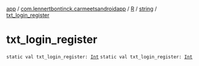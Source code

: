 [app](../../../index.md) / [com.lennertbontinck.carmeetsandroidapp](../../index.md) / [R](../index.md) / [string](index.md) / [txt_login_register](./txt_login_register.md)

# txt_login_register

`static val txt_login_register: `[`Int`](https://kotlinlang.org/api/latest/jvm/stdlib/kotlin/-int/index.html)
`static val txt_login_register: `[`Int`](https://kotlinlang.org/api/latest/jvm/stdlib/kotlin/-int/index.html)